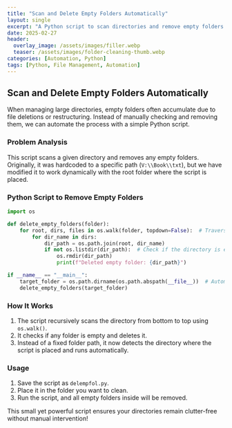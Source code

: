 ```yaml
---
title: "Scan and Delete Empty Folders Automatically"
layout: single
excerpt: "A Python script to scan directories and remove empty folders dynamically."
date: 2025-02-27
header:
  overlay_image: /assets/images/filler.webp
  teaser: /assets/images/folder-cleaning-thumb.webp
categories: [Automation, Python]
tags: [Python, File Management, Automation]
---
```


## Scan and Delete Empty Folders Automatically

When managing large directories, empty folders often accumulate due to file deletions or restructuring. Instead of manually checking and removing them, we can automate the process with a simple Python script.

### Problem Analysis

This script scans a given directory and removes any empty folders. Originally, it was hardcoded to a specific path (`V:\\Book\\txt`), but we have modified it to work dynamically with the root folder where the script is placed.

### Python Script to Remove Empty Folders

```python
import os

def delete_empty_folders(folder):
    for root, dirs, files in os.walk(folder, topdown=False):  # Traverse from bottom to top
        for dir_name in dirs:
            dir_path = os.path.join(root, dir_name)
            if not os.listdir(dir_path):  # Check if the directory is empty
                os.rmdir(dir_path)
                print(f"Deleted empty folder: {dir_path}")

if __name__ == "__main__":
    target_folder = os.path.dirname(os.path.abspath(__file__))  # Automatically set the folder
    delete_empty_folders(target_folder)
```

### How It Works
1. The script recursively scans the directory from bottom to top using `os.walk()`.
2. It checks if any folder is empty and deletes it.
3. Instead of a fixed folder path, it now detects the directory where the script is placed and runs automatically.

### Usage
1. Save the script as `delempfol.py`.
2. Place it in the folder you want to clean.
3. Run the script, and all empty folders inside will be removed.

This small yet powerful script ensures your directories remain clutter-free without manual intervention!
